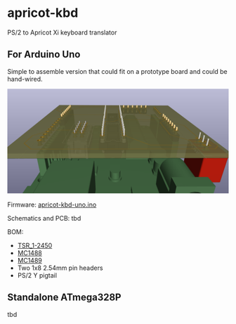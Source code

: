 # apricot-kbd
PS/2 to Apricot Xi keyboard translator

## For Arduino Uno

Simple to assemble version that could fit on a prototype board and could be hand-wired.

![Render of a shield PCB on top of Arduino Uno.](https://github.com/yottatsa/apricot-kbd/raw/main/apricot-kbd-uno.png)

Firmware: [apricot-kbd-uno.ino](/yottatsa/apricot-kbd/blob/main/apricot-kbd-uno.ino)

Schematics and PCB: tbd

BOM:

* [TSR_1-2450](http://www.tracopower.com/products/tsr1.pdf)
* [MC1488](https://www.ti.com/lit/ds/symlink/mc1488.pdf)
* [MC1489](https://www.ti.com/lit/ds/symlink/mc1489.pdf)
* Two 1x8 2.54mm pin headers
* PS/2 Y pigtail


## Standalone ATmega328P

tbd
